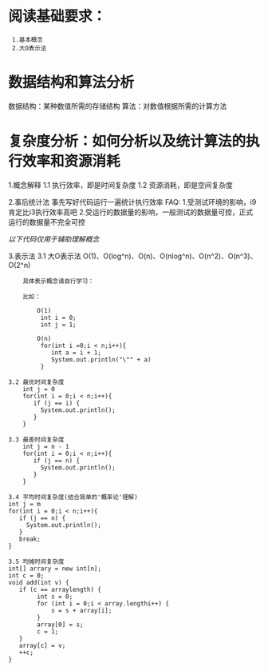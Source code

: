 # 阅读基础要求：
     1.基本概念
     2.大O表示法

# 数据结构和算法分析
  数据结构：某种数值所需的存储结构
  算法：对数值根据所需的计算方法

# 复杂度分析：如何分析以及统计算法的执行效率和资源消耗
  1.概念解释
    1.1 执行效率，即是时间复杂度
    1.2 资源消耗，即是空间复杂度
   
  2.事后统计法
    事先写好代码运行一遍统计执行效率
    FAQ:
       1.受测试环境的影响，i9肯定比i3执行效率高吧
       2.受运行的数据量的影响，一般测试的数据量可控，正式运行的数据量不完全可控
  
  *以下代码仅用于辅助理解概念*
  
  3.表示法 
    3.1 大O表示法
        O(1)、O(log^n)、O(n)、O(nlog^n)、O(n^2)、O(n^3)、O(2^n)
      
        具体表示概念请自行学习：
     
        比如：
        
            O(1)
             int i = 0;
             int j = 1;
             
            O(n)
             for(int i =0;i < n;i++){
                int a = i + 1;
                System.out.println("\"" + a)
             } 
             
    3.2 最优时间复杂度
        int j = 0
        for(int i = 0;i < n;i++){
           if (j == i) {
             System.out.println();
           }
        }
        
    3.3 最差时间复杂度
        int j = n - 1 
        for(int i = 0;i < n;i++){
           if (j == n) {
             System.out.println();
           }
        }
        
    3.4 平均时间复杂度(结合简单的'概率论'理解)
    int j = m
    for(int i = 0;i < n;i++){
       if (j == n) {
         System.out.println();
       }
       break;
    }
    
    3.5 均摊时间复杂度  
    int[] arrary = new int[n];
    int c = 0;
    void add(int v) {
       if (c == arraylength) {
            int s = 0;
            for (int i = 0;i < array.lengthi++) {
                s = s + array[i];
            }
            array[0] = s;
            c = 1;
       }
       array[c] = v;
       ++c;
    } 
